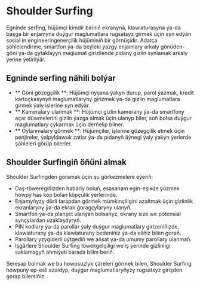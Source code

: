 # Shoulder Surfing

Egninde serfing, hüjümçi kimdir biriniň ekranyna, klawiaturasyna ýa-da başga bir enjamyna duýgur maglumatlara rugsatsyz girmek üçin syn edýän sosial in engineeringenerçilik hüjüminiň bir görnüşidir. Adatça şöhlelendirme, smartfon ýa-da beýleki ýazgy enjamlary arkaly gönüden-göni ýa-da gytaklaýyn maglumat girizilende pidany gizlin synlamak arkaly ýerine ýetirilýär.

## Egninde serfing nähili bolýar

- ** Göni gözegçilik **: Hüjümçi nyşana ýakyn durup, parol ýazmak, kredit kartoçkasynyň maglumatlaryny girizmek ýa-da gizlin maglumatlara girmek ýaly işlerine syn edýär.
- ** Kameralary ulanmak **: Hüjümçi gizlin kamerany ýa-da smartfony açar düwmelerini gizlin ýazga almak üçin ulanyp biler, soň bolsa duýgur maglumatlary çykarmak üçin derňelip bilner.
- ** Oýlanmalary görmek **: Hüjümçiler, işlerine gözegçilik etmek üçin penjireler, ýalpyldawuk zatlar ýa-da pidanyň äýnegi ýaly ýakyn ýerlerde şöhleleri görüp bilerler.

## Shoulder Surfingiň öňüni almak

Shoulder Surfingden goramak üçin şu görkezmelere eýeriň:

- Daş-töweregiňizden habarly boluň, esasanam egin-eşikde ýüzmek howpy has köp bolan köpçülik ýerlerinde.
- Enjamyňyzy dürli tarapdan görmek mümkinçiligini azaltmak üçin gizlinlik ekranlaryny ýa-da ekran goragçylaryny ulanyň.
- Smartfon ýa-da planşet ulanýan bolsaňyz, ekrany size we potensial synçylardan uzaklaşdyryň.
- PIN kodlary ýa-da parollar ýaly duýgur maglumatlary girizeniňizde, klawiaturany ýa-da klawiaturany bedeniňiz ýa-da eliňiz bilen goraň.
- Parollary yzygiderli üýtgediň we aňsat ýa-da umumy parollary ulanmaň.
- Işgärlere Shoulder Surfing töwekgelçiligi we iş ýerinde gizlinligi saklamagyň ähmiýeti barada bilim beriň.

Seresap bolmak we bu howpsuzlyk çäreleri görmek bilen, Shoulder Surfing howpuny ep-esli azaldyp, duýgur maglumatlaryňyzy rugsatsyz girişden gorap bilersiňiz.